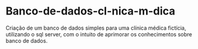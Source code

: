 # Banco-de-dados-cl-nica-m-dica
Criação de um banco de dados simples para uma clínica médica fictícia, utilizando o sql server, com o intuito de aprimorar os conhecimentos sobre banco de dados.
